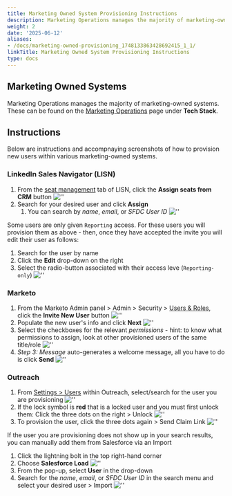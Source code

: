 ```yaml
---
title: Marketing Owned System Provisioning Instructions
description: Marketing Operations manages the majority of marketing-owned systems.
weight: 2
date: '2025-06-12'
aliases:
- /docs/marketing-owned-provisioning_1748133863428692415_1_1/
linkTitle: Marketing Owned System Provisioning Instructions
type: docs
---
```


## Marketing Owned Systems

Marketing Operations manages the majority of marketing-owned systems. These can be found on the [Marketing Operations](/handbook/marketing/marketing-operations/) page under **Tech Stack**.

## Instructions

Below are instructions and accompnaying screenshots of how to provision new users within various marketing-owned systems.

### LinkedIn Sales Navigator (LISN)

1. From the [seat management](https://www.linkedin.com/sales/admin/seats?trk=d_sales2_nav_admin) tab of LISN, click the **Assign seats from CRM** button
     ![''](/images/handbook/marketing/LISN-SeatManagement.png)
1. Search for your desired user and click **Assign**
     1. You can search by *name*, *email*, or *SFDC User ID*
     ![''](/images/handbook/marketing/LISN-User-Search.png)

Some users are only given `Reporting` access. For these users you will provision them as above - then, once they have accepted the invite you will edit their user as follows:

1. Search for the user by name
1. Click the **Edit** drop-down on the right
1. Select the radio-button associated with their access leve (`Reporting-only`)
     ![''](/images/handbook/marketing/LISN-User-EditAccess.png)

### Marketo

1. From the Marketo Admin panel > Admin > Security > [Users & Roles](https://page.gitlab.com/#UR0A1), click the **Invite New User** button
     ![''](/images/handbook/marketing/Marketo-UsersAndRoles.png)
1. Populate the new user's info and click **Next**
     ![''](/images/handbook/marketing/Marketo-User-InviteNewUser.png)
1. Select the checkboxes for the relevant *permissions* - hint: to know what permissions to assign, look at other provisioned users of the same title/role
     ![''](/images/handbook/marketing/Marketo-User-Permissions.png)
1. *Step 3: Message* auto-generates a welcome message, all you have to do is click **Send**
     ![''](/images/handbook/marketing/Marketo-User-Message.png)

### Outreach

1. From [Settings > Users](https://app1a.outreach.io/users?direction=asc&order=first_name) within Outreach, select/search for the user you are provisioning
     ![''](/images/handbook/marketing/Outreach-Settings-Users.png)
1. If the lock symbol is **red** that is a locked user and you must first unlock them: Click the three dots on the right > Unlock
     ![''](/images/handbook/marketing/Outreach-User-Unlock.png)
1. To provision the user, click the three dots again > Send Claim Link
     ![''](/images/handbook/marketing/Outreach-User-SendClaimLink.png)

If the user you are provisioning does not show up in your search results, you can manually add them from Salesforce via an Import

1. Click the lightning bolt in the top right-hand corner
1. Choose **Salesforce Load**
     ![''](/images/handbook/marketing/Outreach-User-SFDC-Import.png)
1. From the pop-up, select **User** in the drop-down
1. Search for the *name*, *email*, or *SFDC User ID* in the search menu and select your desired user > Import
     ![''](/images/handbook/marketing/Outreach-User-SFDC-Import-User.png)
